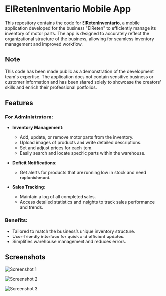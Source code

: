 # ElRetenInventario Mobile App

This repository contains the code for **ElRetenInventario**, a mobile application developed for the business "ElReten" to efficiently manage its inventory of motor parts. The app is designed to accurately reflect the organizational structure of the business, allowing for seamless inventory management and improved workflow.

## Note

This code has been made public as a demonstration of the development team's expertise. The application does not contain sensitive business or customer information and has been shared solely to showcase the creators' skills and enrich their professional portfolios.

## Features

### For Administrators:
- **Inventory Management**:  
  - Add, update, or remove motor parts from the inventory.
  - Upload images of products and write detailed descriptions.
  - Set and adjust prices for each item.
  - Easily search and locate specific parts within the warehouse.

- **Deficit Notifications**:  
  - Get alerts for products that are running low in stock and need replenishment.

- **Sales Tracking**:  
  - Maintain a log of all completed sales.
  - Access detailed statistics and insights to track sales performance and trends.

### Benefits:
- Tailored to match the business’s unique inventory structure.
- User-friendly interface for quick and efficient updates.
- Simplifies warehouse management and reduces errors.

## Screenshots

![Screenshot 1](https://github.com/QNecesitas/ElRetenInventario/blob/main/Screenshots/inventario_2.png)

![Screenshot 2](https://github.com/QNecesitas/ElRetenInventario/blob/main/Screenshots/inventario_1.png)

![Screenshot 3](https://github.com/QNecesitas/ElRetenInventario/blob/main/Screenshots/inventario_3.png)

